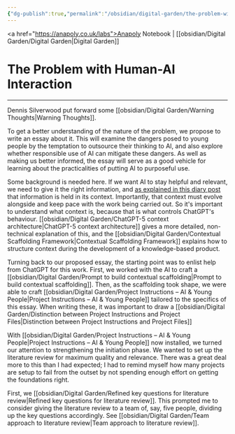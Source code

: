 ```yaml
---
{"dg-publish":true,"permalink":"/obsidian/digital-garden/the-problem-with-human-ai-interaction/","created":"2025-08-12T08:21:58.194+01:00","updated":"2025-08-14T07:51:40.781+01:00"}
---
```


<a href="https://anapoly.co.uk/labs">Anapoly Notebook</a> | [[obsidian/Digital Garden/Digital Garden\|Digital Garden]] 

# The Problem with Human-AI Interaction

---

Dennis Silverwood put forward some [[obsidian/Digital Garden/Warning Thoughts\|Warning Thoughts]]. 

To get a better understanding of the nature of the problem, we propose to write an essay about it. This will examine the dangers posed to young people by the temptation to outsource their thinking to AI, and also explore whether responsible use of AI can mitigate these dangers. As well as making us better informed, the essay will serve as a good vehicle for learning about the practicalities of putting AI to purposeful use.

Some background is needed here. If we want AI to stay helpful and relevant, we need to give it the right information, and <a href="https://anapoly.co.uk/labs/context-is-the-new-user-interface/">as explained in this diary post</a> that information is held in its context. Importantly, that context must evolve alongside and keep pace with the work being carried out. So it's important to understand what context is, because that is what controls ChatGPT's behaviour. [[obsidian/Digital Garden/ChatGPT-5 context architecture\|ChatGPT-5 context architecture]] gives a more detailed, non-technical explanation of this, and the [[obsidian/Digital Garden/Contextual Scaffolding Framework\|Contextual Scaffolding Framework]] explains how to structure context during the development of a knowledge-based product. 

Turning back to our proposed essay, the starting point was to enlist help from ChatGPT for this work. First, we worked with the AI to craft a [[obsidian/Digital Garden/Prompt to build contextual scaffolding\|Prompt to build contextual scaffolding]]. Then, as the scaffolding took shape, we were able to craft [[obsidian/Digital Garden/Project Instructions – AI & Young People\|Project Instructions – AI & Young People]] tailored to the specifics of this essay. When writing these, it was important to draw a [[obsidian/Digital Garden/Distinction between Project Instructions and Project Files\|Distinction between Project Instructions and Project Files]] 

With [[obsidian/Digital Garden/Project Instructions – AI & Young People\|Project Instructions – AI & Young People]] now installed, we turned our attention to strengthening the initiation phase. We wanted to set up the literature review for maximum quality and relevance. There was a great deal more to this than I had expected; I had to remind myself how many projects are setup to fail from the outset by not spending enough effort on getting the foundations right. 

First, we [[obsidian/Digital Garden/Refined key questions for literature review\|Refined key questions for literature review]]. This prompted me to consider giving the literature review to a team of, say, five people, dividing up the key questions accordingly. See [[obsidian/Digital Garden/Team approach to literature review\|Team approach to literature review]]. 
